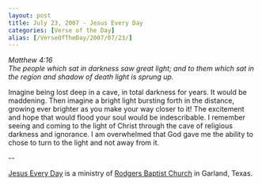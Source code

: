 ```yaml
---
layout: post
title: July 23, 2007 - Jesus Every Day
categories: [Verse of the Day]
alias: [/VerseOfTheDay/2007/07/23/]
---
```


_Matthew 4:16  
The people which sat in darkness saw great light; and to them which
sat in the region and shadow of death light is sprung up._

Imagine being lost deep in a cave, in total darkness for years. It
would be maddening. Then imagine a bright light bursting forth in the
distance, growing ever brighter as you make your way closer to it! The
excitement and hope that would flood your soul would be indescribable.
I remember seeing and coming to the light of Christ through the cave
of religious darkness and ignorance. I am overwhelmed that God gave
me the ability to chose to turn to the light and not away from it.

 --

<a href=http://jesuseveryday.net>Jesus Every Day</a> is a ministry of <a href=http://rodgersbaptist.net>Rodgers Baptist Church</a> in Garland, Texas.
